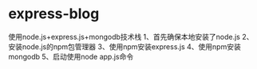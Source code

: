 # express-blog
使用node.js+express.js+mongodb技术栈
1、首先确保本地安装了node.js
2、安装node.js的npm包管理器
3、使用npm安装express.js
4、使用npm安装mongodb
5、启动使用node app.js命令

